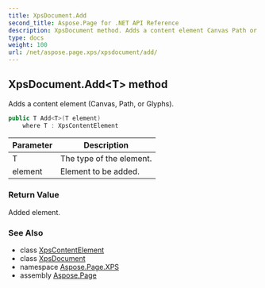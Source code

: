 ```yaml
---
title: XpsDocument.Add
second_title: Aspose.Page for .NET API Reference
description: XpsDocument method. Adds a content element Canvas Path or Glyphs
type: docs
weight: 100
url: /net/aspose.page.xps/xpsdocument/add/
---
```

## XpsDocument.Add&lt;T&gt; method

Adds a content element (Canvas, Path, or Glyphs).

```csharp
public T Add<T>(T element)
    where T : XpsContentElement
```

| Parameter | Description |
| --- | --- |
| T | The type of the element. |
| element | Element to be added. |

### Return Value

Added element.

### See Also

* class [XpsContentElement](../../../aspose.page.xps.xpsmodel/xpscontentelement/)
* class [XpsDocument](../)
* namespace [Aspose.Page.XPS](../../xpsdocument/)
* assembly [Aspose.Page](../../../)


